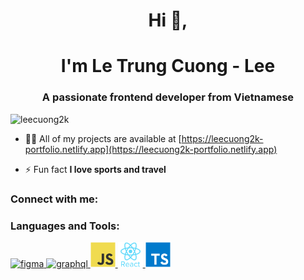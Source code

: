<h1 align="center">Hi 👋,</h1>
<h1 align="center">I'm Le Trung Cuong - Lee</h1>
<h3 align="center">A passionate frontend developer from Vietnamese</h3>

<p align="left"> <img src="https://komarev.com/ghpvc/?username=leecuong2k&label=Profile%20views&color=0e75b6&style=flat" alt="leecuong2k" /> </p>

- 👨‍💻 All of my projects are available at [https://leecuong2k-portfolio.netlify.app](https://leecuong2k-portfolio.netlify.app)

- ⚡ Fun fact **I love sports and travel**

<h3 align="left">Connect with me:</h3>
<p align="left">
</p>

<h3 align="left">Languages and Tools:</h3>
<p align="left"> <a href="https://www.figma.com/" target="_blank" rel="noreferrer"> <img src="https://www.vectorlogo.zone/logos/figma/figma-icon.svg" alt="figma" width="40" height="40"/> </a> <a href="https://graphql.org" target="_blank" rel="noreferrer"> <img src="https://www.vectorlogo.zone/logos/graphql/graphql-icon.svg" alt="graphql" width="40" height="40"/> </a> <a href="https://developer.mozilla.org/en-US/docs/Web/JavaScript" target="_blank" rel="noreferrer"> <img src="https://raw.githubusercontent.com/devicons/devicon/master/icons/javascript/javascript-original.svg" alt="javascript" width="40" height="40"/> </a> <a href="https://reactjs.org/" target="_blank" rel="noreferrer"> <img src="https://raw.githubusercontent.com/devicons/devicon/master/icons/react/react-original-wordmark.svg" alt="react" width="40" height="40"/> </a> <a href="https://www.typescriptlang.org/" target="_blank" rel="noreferrer"> <img src="https://raw.githubusercontent.com/devicons/devicon/master/icons/typescript/typescript-original.svg" alt="typescript" width="40" height="40"/> </a> </p>




